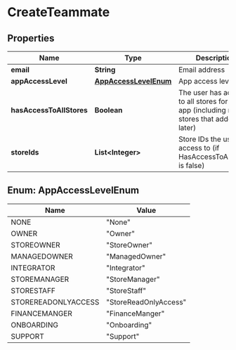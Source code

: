 
# CreateTeammate

## Properties
Name | Type | Description | Notes
------------ | ------------- | ------------- | -------------
**email** | **String** | Email address |  [optional]
**appAccessLevel** | [**AppAccessLevelEnum**](#AppAccessLevelEnum) | App access level |  [optional]
**hasAccessToAllStores** | **Boolean** | The user has access to all stores for the app (including new stores that added later) |  [optional]
**storeIds** | **List&lt;Integer&gt;** | Store IDs the user has access to (if HasAccessToAllStores is false) |  [optional]


<a name="AppAccessLevelEnum"></a>
## Enum: AppAccessLevelEnum
Name | Value
---- | -----
NONE | &quot;None&quot;
OWNER | &quot;Owner&quot;
STOREOWNER | &quot;StoreOwner&quot;
MANAGEDOWNER | &quot;ManagedOwner&quot;
INTEGRATOR | &quot;Integrator&quot;
STOREMANAGER | &quot;StoreManager&quot;
STORESTAFF | &quot;StoreStaff&quot;
STOREREADONLYACCESS | &quot;StoreReadOnlyAccess&quot;
FINANCEMANGER | &quot;FinanceManger&quot;
ONBOARDING | &quot;Onboarding&quot;
SUPPORT | &quot;Support&quot;



